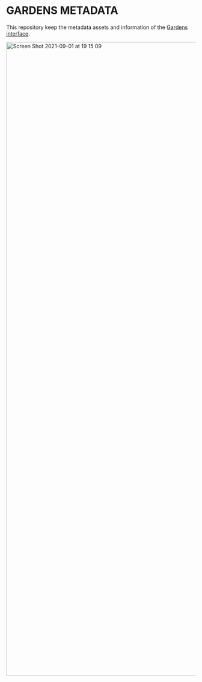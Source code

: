 # GARDENS METADATA

This repository keep the metadata assets and information of the [Gardens interface](https://gardens.1hive.org).

<img width="1680" alt="Screen Shot 2021-09-01 at 19 15 09" src="https://user-images.githubusercontent.com/9082013/131752437-0bae2c13-47ac-4278-b6c6-dec512fd4876.png">
